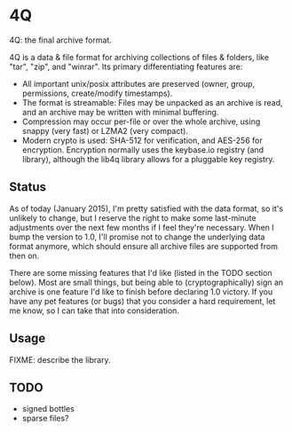 # 4Q

4Q: the final archive format.

4Q is a data & file format for archiving collections of files & folders, like "tar", "zip", and "winrar". Its primary differentiating features are:

- All important unix/posix attributes are preserved (owner, group, permissions, create/modify timestamps).
- The format is streamable: Files may be unpacked as an archive is read, and an archive may be written with minimal buffering.
- Compression may occur per-file or over the whole archive, using snappy (very fast) or LZMA2 (very compact).
- Modern crypto is used: SHA-512 for verification, and AES-256 for encryption. Encryption normally uses the keybase.io registry (and library), although the lib4q library allows for a pluggable key registry.

## Status

As of today (January 2015), I'm pretty satisfied with the data format, so it's unlikely to change, but I reserve the right to make some last-minute adjustments over the next few months if I feel they're necessary. When I bump the version to 1.0, I'll promise not to change the underlying data format anymore, which should ensure all archive files are supported from then on.

There are some missing features that I'd like (listed in the TODO section below). Most are small things, but being able to (cryptographically) sign an archive is one feature I'd like to finish before declaring 1.0 victory. If you have any pet features (or bugs) that you consider a hard requirement, let me know, so I can take that into consideration.

## Usage

FIXME: describe the library.

## TODO

- signed bottles
- sparse files?
